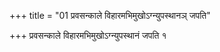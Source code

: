 +++
title = "01 प्रवसन्काले विहारमभिमुखोऽग्न्युपस्थानञ् जपति"

+++
प्रवसन्काले विहारमभिमुखोऽग्न्युपस्थानं जपति १
